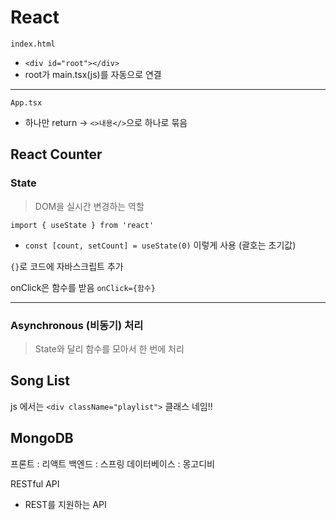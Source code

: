 # React

`index.html`
- `<div id="root"></div>`
- root가 main.tsx(js)를 자동으로 연결

---

`App.tsx`
- 하나만 return -> `<>내용</>`으로 하나로 묶음

## React Counter

### State
> DOM을 실시간 변경하는 역할

`import { useState } from 'react'`
- `const [count, setCount] = useState(0)` 이렇게 사용 (괄호는 초기값)

`{}`로 코드에 자바스크립트 추가

onClick은 함수를 받음 `onClick={함수}`

---

### Asynchronous (비동기) 처리
> State와 달리 함수를 모아서 한 번에 처리


## Song List

js 에서는  `<div className="playlist">` 클래스 네임!!

## MongoDB

프론트 : 리액트
백엔드 : 스프링
데이터베이스 : 몽고디비

RESTful API
- REST를 지원하는 API

